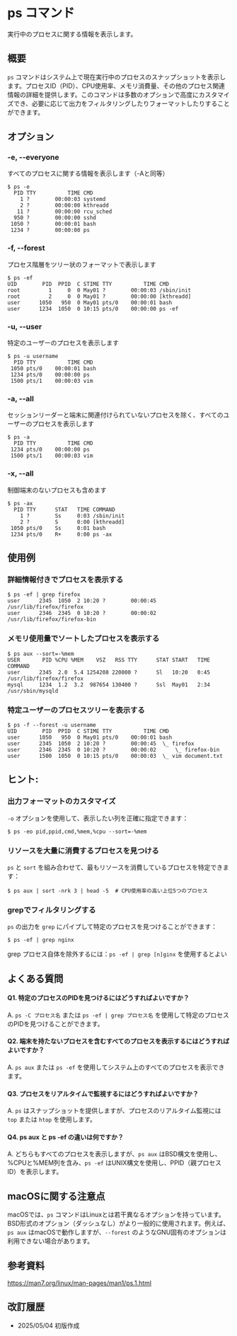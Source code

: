 # ps コマンド

実行中のプロセスに関する情報を表示します。

## 概要

`ps` コマンドはシステム上で現在実行中のプロセスのスナップショットを表示します。プロセスID（PID）、CPU使用率、メモリ消費量、その他のプロセス関連情報の詳細を提供します。このコマンドは多数のオプションで高度にカスタマイズでき、必要に応じて出力をフィルタリングしたりフォーマットしたりすることができます。

## オプション

### **-e, --everyone**

すべてのプロセスに関する情報を表示します（-Aと同等）

```console
$ ps -e
  PID TTY          TIME CMD
    1 ?        00:00:03 systemd
    2 ?        00:00:00 kthreadd
   11 ?        00:00:00 rcu_sched
  950 ?        00:00:00 sshd
 1050 ?        00:00:01 bash
 1234 ?        00:00:00 ps
```

### **-f, --forest**

プロセス階層をツリー状のフォーマットで表示します

```console
$ ps -ef
UID        PID  PPID  C STIME TTY          TIME CMD
root         1     0  0 May01 ?        00:00:03 /sbin/init
root         2     0  0 May01 ?        00:00:00 [kthreadd]
user      1050   950  0 May01 pts/0    00:00:01 bash
user      1234  1050  0 10:15 pts/0    00:00:00 ps -ef
```

### **-u, --user**

特定のユーザーのプロセスを表示します

```console
$ ps -u username
  PID TTY          TIME CMD
 1050 pts/0    00:00:01 bash
 1234 pts/0    00:00:00 ps
 1500 pts/1    00:00:03 vim
```

### **-a, --all**

セッションリーダーと端末に関連付けられていないプロセスを除く、すべてのユーザーのプロセスを表示します

```console
$ ps -a
  PID TTY          TIME CMD
 1234 pts/0    00:00:00 ps
 1500 pts/1    00:00:03 vim
```

### **-x, --all**

制御端末のないプロセスも含めます

```console
$ ps -ax
  PID TTY      STAT   TIME COMMAND
    1 ?        Ss     0:03 /sbin/init
    2 ?        S      0:00 [kthreadd]
 1050 pts/0    Ss     0:01 bash
 1234 pts/0    R+     0:00 ps -ax
```

## 使用例

### 詳細情報付きでプロセスを表示する

```console
$ ps -ef | grep firefox
user      2345  1050  2 10:20 ?        00:00:45 /usr/lib/firefox/firefox
user      2346  2345  0 10:20 ?        00:00:02 /usr/lib/firefox/firefox-bin
```

### メモリ使用量でソートしたプロセスを表示する

```console
$ ps aux --sort=-%mem
USER       PID %CPU %MEM    VSZ   RSS TTY      STAT START   TIME COMMAND
user      2345  2.0  5.4 1254208 220800 ?      Sl   10:20   0:45 /usr/lib/firefox/firefox
mysql     1234  1.2  3.2  987654 130400 ?      Ssl  May01   2:34 /usr/sbin/mysqld
```

### 特定ユーザーのプロセスツリーを表示する

```console
$ ps -f --forest -u username
UID        PID  PPID  C STIME TTY          TIME CMD
user      1050   950  0 May01 pts/0    00:00:01 bash
user      2345  1050  2 10:20 ?        00:00:45  \_ firefox
user      2346  2345  0 10:20 ?        00:00:02      \_ firefox-bin
user      1500  1050  0 10:15 pts/0    00:00:03  \_ vim document.txt
```

## ヒント:

### 出力フォーマットのカスタマイズ

`-o` オプションを使用して、表示したい列を正確に指定できます：
```console
$ ps -eo pid,ppid,cmd,%mem,%cpu --sort=-%mem
```

### リソースを大量に消費するプロセスを見つける

`ps` と `sort` を組み合わせて、最もリソースを消費しているプロセスを特定できます：
```console
$ ps aux | sort -nrk 3 | head -5  # CPU使用率の高い上位5つのプロセス
```

### grepでフィルタリングする

`ps` の出力を `grep` にパイプして特定のプロセスを見つけることができます：
```console
$ ps -ef | grep nginx
```
grep プロセス自体を除外するには：`ps -ef | grep [n]ginx` を使用するとよい

## よくある質問

#### Q1. 特定のプロセスのPIDを見つけるにはどうすればよいですか？
A. `ps -C プロセス名` または `ps -ef | grep プロセス名` を使用して特定のプロセスのPIDを見つけることができます。

#### Q2. 端末を持たないプロセスを含むすべてのプロセスを表示するにはどうすればよいですか？
A. `ps aux` または `ps -ef` を使用してシステム上のすべてのプロセスを表示できます。

#### Q3. プロセスをリアルタイムで監視するにはどうすればよいですか？
A. `ps` はスナップショットを提供しますが、プロセスのリアルタイム監視には `top` または `htop` を使用します。

#### Q4. ps aux と ps -ef の違いは何ですか？
A. どちらもすべてのプロセスを表示しますが、`ps aux` はBSD構文を使用し、%CPUと%MEM列を含み、`ps -ef` はUNIX構文を使用し、PPID（親プロセスID）を表示します。

## macOSに関する注意点

macOSでは、`ps` コマンドはLinuxとは若干異なるオプションを持っています。BSD形式のオプション（ダッシュなし）がより一般的に使用されます。例えば、`ps aux` はmacOSで動作しますが、`--forest` のようなGNU固有のオプションは利用できない場合があります。

## 参考資料

https://man7.org/linux/man-pages/man1/ps.1.html

## 改訂履歴

- 2025/05/04 初版作成